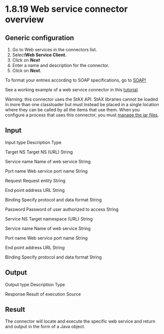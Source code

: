 # 1.8.19 Web service connector overview





## Generic configuration

1. Go to Web services in the connectors list. 
2. Select**Web Service Client.**
3. Click on _**Next**_
4. Enter a name and description for the connector.
5. Click on _**Next.**_

To format your entries according to SOAP specifications, go to [SOAP!](http://www.w3.org/TR/soap12-part1/#intro)


See a working example of a web service connector in this [tutorial](/web-service-connector-tutorial-0).


Warning: this connector uses the StAX API. StAX libraries cannot be loaded in more than one classloader but must instead be placed in a single location where they can be called by all the items that use them. 
When you configure a process that uses this connector, you must [manage the jar files](/manage-jar-files-0).



## Input
Input type
Description
Type

Target NS
Target NS (URL)
String

Service name
Name of web service
String

Port name
Web service port name
String

Request
Request entity
String

End point address
URL
String

Binding
Specify protocol and data format
String

Password
Password of user authorized to access
String

Service NS
Target namespace (URL)
String

Service name
Name of web service
String

Port name
Web service port name
String

End point address
URL
String

Binding
Specify protocol and data format
String


## Output
Output type
Description
Type

Response
Result of execution
Source

## Result

The connector will locate and execute the specific web service and return and output in the form of a Java object.